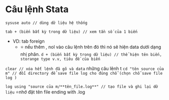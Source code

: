 # Câu lệnh Stata

`sysuse auto // dùng dữ liệu hệ thống` 

`tab + (biến bất kỳ trong dữ liệu) // xem tần số của 1 biến`
- VD: tab foreign
  - ⭐ nếu thêm , nol vào câu lệnh trên đó thì nó sẽ hiện data dưới dạng nhị phân.
`d + (biến bất kỳ trong dữ liệu) // thể hiện tên biến, storange type v.v, tiêu đề của biến`

`clear // xóa hết lệnh đã gõ và data`
những câu lênh t
`cd "tên source của m" // đổi directory để save file log cho đúng chỗ (chọn chỗ save file log )`

`log using "source của m/**tên_file.log**" // tạo file và ghi lại dữ liệu`
⭐nhớ đặt tên file ending with .log


